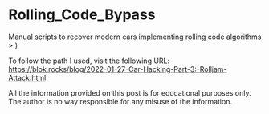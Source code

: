 # Rolling_Code_Bypass
Manual scripts to recover modern cars implementing rolling code algorithms >:)

To follow the path I used, visit the following URL:
https://blok.rocks/blog/2022-01-27-Car-Hacking-Part-3:-Rolljam-Attack.html

All the information provided on this post is for educational purposes only. The author is no way responsible for any misuse of the information.
